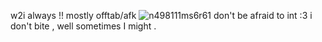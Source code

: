 w2i always !! mostly offtab/afk 
![n498111ms6r61](https://github.com/GRILLEDCHE3SE/GRILLEDCHE3SE/assets/151359580/2a830362-7db0-4c3c-aacc-003d8231042c)
don't be afraid to int :3 i don't bite , well sometimes I might .
